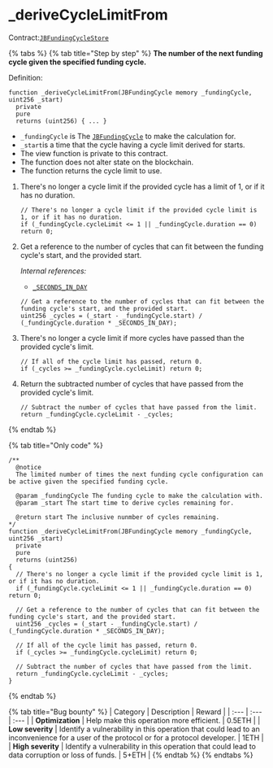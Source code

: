 # \_deriveCycleLimitFrom

Contract:[`JBFundingCycleStore`](../)​

{% tabs %}
{% tab title="Step by step" %}
**The number of the next funding cycle given the specified funding cycle.**

Definition:

```solidity
function _deriveCycleLimitFrom(JBFundingCycle memory _fundingCycle, uint256 _start)
  private
  pure
  returns (uint256) { ... }
```

* `_fundingCycle` is The [`JBFundingCycle`](../../../data-structures/jbfundingcycle.md) to make the calculation for.
* `_start`is a time that the cycle having a cycle limit derived for starts.
* The view function is private to this contract.
* The function does not alter state on the blockchain.
* The function returns the cycle limit to use.

1. There's no longer a cycle limit if the provided cycle has a limit of 1, or if it has no duration.

   ```solidity
   // There's no longer a cycle limit if the provided cycle limit is 1, or if it has no duration.
   if (_fundingCycle.cycleLimit <= 1 || _fundingCycle.duration == 0) return 0;
   ```

2. Get a reference to the number of cycles that can fit between the funding cycle's start, and the provided start.  


   _Internal references:_

   * [`_SECONDS_IN_DAY`](../properties/_seconds_in_day.md)

   ```solidity
   // Get a reference to the number of cycles that can fit between the funding cycle's start, and the provided start.
   uint256 _cycles = (_start - _fundingCycle.start) / (_fundingCycle.duration * _SECONDS_IN_DAY);
   ```

3. There's no longer a cycle limit if more cycles have passed than the provided cycle's limit.

   ```solidity
   // If all of the cycle limit has passed, return 0.
   if (_cycles >= _fundingCycle.cycleLimit) return 0;
   ```

4. Return the subtracted number of cycles that have passed from the provided cycle's limit.

   ```solidity
   // Subtract the number of cycles that have passed from the limit.
   return _fundingCycle.cycleLimit - _cycles;
   ```

  


  


  
{% endtab %}

{% tab title="Only code" %}
```solidity
/** 
  @notice 
  The limited number of times the next funding cycle configuration can be active given the specified funding cycle.

  @param _fundingCycle The funding cycle to make the calculation with.
  @param _start The start time to derive cycles remaining for.

  @return start The inclusive nunmber of cycles remaining.
*/
function _deriveCycleLimitFrom(JBFundingCycle memory _fundingCycle, uint256 _start)
  private
  pure
  returns (uint256)
{
  // There's no longer a cycle limit if the provided cycle limit is 1, or if it has no duration.
  if (_fundingCycle.cycleLimit <= 1 || _fundingCycle.duration == 0) return 0;
  
  // Get a reference to the number of cycles that can fit between the funding cycle's start, and the provided start.
  uint256 _cycles = (_start - _fundingCycle.start) / (_fundingCycle.duration * _SECONDS_IN_DAY);
  
  // If all of the cycle limit has passed, return 0.
  if (_cycles >= _fundingCycle.cycleLimit) return 0;
  
  // Subtract the number of cycles that have passed from the limit.
  return _fundingCycle.cycleLimit - _cycles;
}
```
{% endtab %}

{% tab title="Bug bounty" %}
| Category | Description | Reward |
| :--- | :--- | :--- |
| **Optimization** | Help make this operation more efficient. | 0.5ETH |
| **Low severity** | Identify a vulnerability in this operation that could lead to an inconvenience for a user of the protocol or for a protocol developer. | 1ETH |
| **High severity** | Identify a vulnerability in this operation that could lead to data corruption or loss of funds. | 5+ETH |
{% endtab %}
{% endtabs %}


